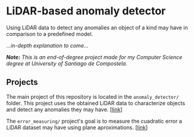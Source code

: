 # LiDAR-based anomaly detector

Using LiDAR data to detect any anomalies an object of a kind may have in comparison to a predefined model.

*...in-depth explanation to come...*

_**Note:**
This is an end-of-degree project made for my Computer 
Science degree at University of Santiago de Compostela._

## Projects

The main project of this repository is located in the `anomaly_detector/` folder. This project uses the obtained LiDAR data to characterize objects and detect any anomalies they may have. [[link](anomaly_detector/)]

The `error_measuring/` project's goal is to measure the cuadratic error a LiDAR dataset may have using plane aproximations. [[link](error_measuring/)]